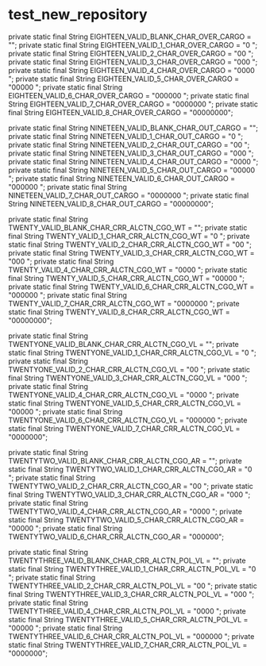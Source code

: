 # test_new_repository


private static final String EIGHTEEN_VALID_BLANK_CHAR_OVER_CARGO = "";
private static final String EIGHTEEN_VALID_1_CHAR_OVER_CARGO = "0       ";
private static final String EIGHTEEN_VALID_2_CHAR_OVER_CARGO = "00      ";
private static final String EIGHTEEN_VALID_3_CHAR_OVER_CARGO = "000     ";
private static final String EIGHTEEN_VALID_4_CHAR_OVER_CARGO = "0000    ";
private static final String EIGHTEEN_VALID_5_CHAR_OVER_CARGO = "00000   ";
private static final String EIGHTEEN_VALID_6_CHAR_OVER_CARGO = "000000  ";
private static final String EIGHTEEN_VALID_7_CHAR_OVER_CARGO = "0000000 ";
private static final String EIGHTEEN_VALID_8_CHAR_OVER_CARGO = "00000000";


private static final String NINETEEN_VALID_BLANK_CHAR_OUT_CARGO = "";
private static final String NINETEEN_VALID_1_CHAR_OUT_CARGO = "0       ";
private static final String NINETEEN_VALID_2_CHAR_OUT_CARGO = "00      ";
private static final String NINETEEN_VALID_3_CHAR_OUT_CARGO = "000     ";
private static final String NINETEEN_VALID_4_CHAR_OUT_CARGO = "0000    ";
private static final String NINETEEN_VALID_5_CHAR_OUT_CARGO = "00000   ";
private static final String NINETEEN_VALID_6_CHAR_OUT_CARGO = "000000  ";
private static final String NINETEEN_VALID_7_CHAR_OUT_CARGO = "0000000 ";
private static final String NINETEEN_VALID_8_CHAR_OUT_CARGO = "00000000";

private static final String TWENTY_VALID_BLANK_CHAR_CRR_ALCTN_CGO_WT = "";
private static final String TWENTY_VALID_1_CHAR_CRR_ALCTN_CGO_WT = "0       ";
private static final String TWENTY_VALID_2_CHAR_CRR_ALCTN_CGO_WT = "00      ";
private static final String TWENTY_VALID_3_CHAR_CRR_ALCTN_CGO_WT = "000     ";
private static final String TWENTY_VALID_4_CHAR_CRR_ALCTN_CGO_WT = "0000    ";
private static final String TWENTY_VALID_5_CHAR_CRR_ALCTN_CGO_WT = "00000   ";
private static final String TWENTY_VALID_6_CHAR_CRR_ALCTN_CGO_WT = "000000  ";
private static final String TWENTY_VALID_7_CHAR_CRR_ALCTN_CGO_WT = "0000000 ";
private static final String TWENTY_VALID_8_CHAR_CRR_ALCTN_CGO_WT = "00000000";

private static final String TWENTYONE_VALID_BLANK_CHAR_CRR_ALCTN_CGO_VL = "";
private static final String TWENTYONE_VALID_1_CHAR_CRR_ALCTN_CGO_VL = "0      ";
private static final String TWENTYONE_VALID_2_CHAR_CRR_ALCTN_CGO_VL = "00     ";
private static final String TWENTYONE_VALID_3_CHAR_CRR_ALCTN_CGO_VL = "000    ";
private static final String TWENTYONE_VALID_4_CHAR_CRR_ALCTN_CGO_VL = "0000   ";
private static final String TWENTYONE_VALID_5_CHAR_CRR_ALCTN_CGO_VL = "00000  ";
private static final String TWENTYONE_VALID_6_CHAR_CRR_ALCTN_CGO_VL = "000000 ";
private static final String TWENTYONE_VALID_7_CHAR_CRR_ALCTN_CGO_VL = "0000000";

private static final String TWENTYTWO_VALID_BLANK_CHAR_CRR_ALCTN_CGO_AR = "";
private static final String TWENTYTWO_VALID_1_CHAR_CRR_ALCTN_CGO_AR = "0     ";
private static final String TWENTYTWO_VALID_2_CHAR_CRR_ALCTN_CGO_AR = "00    ";
private static final String TWENTYTWO_VALID_3_CHAR_CRR_ALCTN_CGO_AR = "000   ";
private static final String TWENTYTWO_VALID_4_CHAR_CRR_ALCTN_CGO_AR = "0000  ";
private static final String TWENTYTWO_VALID_5_CHAR_CRR_ALCTN_CGO_AR = "00000 ";
private static final String TWENTYTWO_VALID_6_CHAR_CRR_ALCTN_CGO_AR = "000000";

private static final String TWENTYTHREE_VALID_BLANK_CHAR_CRR_ALCTN_POL_VL = "";
private static final String TWENTYTHREE_VALID_1_CHAR_CRR_ALCTN_POL_VL = "0      ";
private static final String TWENTYTHREE_VALID_2_CHAR_CRR_ALCTN_POL_VL = "00     ";
private static final String TWENTYTHREE_VALID_3_CHAR_CRR_ALCTN_POL_VL = "000    ";
private static final String TWENTYTHREE_VALID_4_CHAR_CRR_ALCTN_POL_VL = "0000   ";
private static final String TWENTYTHREE_VALID_5_CHAR_CRR_ALCTN_POL_VL = "00000  ";
private static final String TWENTYTHREE_VALID_6_CHAR_CRR_ALCTN_POL_VL = "000000 ";
private static final String TWENTYTHREE_VALID_7_CHAR_CRR_ALCTN_POL_VL = "0000000";





